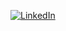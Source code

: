 
[![LinkedIn](https://img.shields.io/badge/-LinkedIn-5c5c5c?&logo=Linkedin&?logoColor=white&link=https://www.linkedin.com/in/rifkifauzi/)](https://www.linkedin.com/in/rifkifauzi/)

